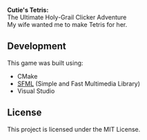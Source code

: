 **Cutie's Tetris:**  
The Ultimate Holy-Grail Clicker Adventure  
My wife wanted me to make Tetris for her.

## Development
This game was built using:
- CMake
- [SFML](https://www.sfml-dev.org/) (Simple and Fast Multimedia Library)
- Visual Studio

## License
This project is licensed under the MIT License.